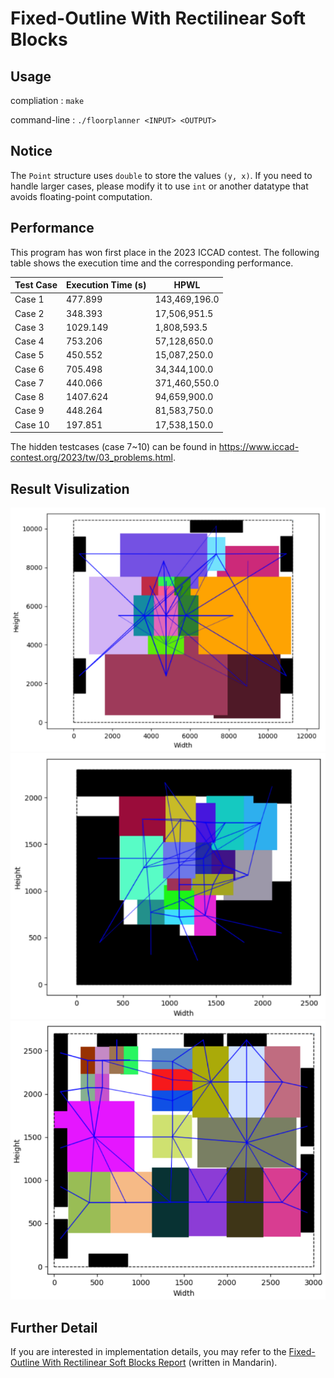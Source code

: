# Fixed-Outline With Rectilinear Soft Blocks
Usage
---
compliation : `make` 

command-line : `./floorplanner <INPUT> <OUTPUT>` 

Notice
---
The `Point` structure uses `double` to store the values `(y, x)`. If you need to handle larger cases, please modify it to use `int` or another datatype that avoids floating-point computation.

Performance
---
This program has won first place in the 2023 ICCAD contest. The following table shows the execution time and the corresponding performance.

| Test Case | Execution Time (s) | HPWL |
|-----------|---------------------|-------------|
| Case 1    | 477.899             | 143,469,196.0    |
| Case 2    | 348.393             | 17,506,951.5     |
| Case 3    | 1029.149            | 1,808,593.5      |
| Case 4    | 753.206             | 57,128,650.0     |
| Case 5    | 450.552	          | 15,087,250.0     |
| Case 6    | 705.498	          | 34,344,100.0     |
| Case 7    | 440.066             | 371,460,550.0    |
| Case 8    | 1407.624            | 94,659,900.0     |
| Case 9    | 448.264             | 81,583,750.0     |
| Case 10   | 197.851             | 17,538,150.0     |

The hidden testcases (case 7~10) can be found in https://www.iccad-contest.org/2023/tw/03_problems.html.

Result Visulization
---
![Result Visualization](./doc/1.png)
![Result Visualization](./doc/2.png)
![Result Visualization](./doc/6.png)


Further Detail
---
If you are interested in implementation details, you may refer to the [Fixed-Outline With Rectilinear Soft Blocks Report](./doc/Fixed-Outline%20With%20Rectilinear%20Soft%20Blocks%20Report.pdf) (written in Mandarin).